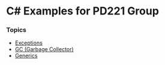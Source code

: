 # C# Examples for PD221 Group

### Topics
- [Exceptions](https://github.com/vladtymo/C-Sharp-Exceptions)
- [GC (Garbage Collector)](https://github.com/vladtymo/.NET-GC)
- [Generics](https://github.com/vladtymo/C-Sharp-Generics)
